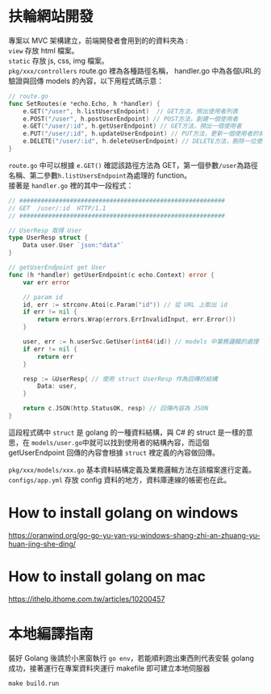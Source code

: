 # 扶輪網站開發

專案以 MVC 架構建立，前端開發者會用到的的資料夾為 :  
`view` 存放 html 檔案。  
`static` 存放 js, css, img 檔案。  
`pkg/xxx/controllers` route.go 裡為各種路徑名稱， handler.go 中為各個URL的驗證與回傳 models 的內容，以下用程式碼示意：  
```go
// route.go
func SetRoutes(e *echo.Echo, h *handler) {
	e.GET("/user", h.listUsersEndpoint)  // GET方法，撈出使用者列表
	e.POST("/user", h.postUserEndpoint) // POST方法，創建一個使用者
	e.GET("/user/:id", h.getUserEndpoint) // GET方法，撈出一個使用者
	e.PUT("/user/:id", h.updateUserEndpoint) // PUT方法，更新一個使用者的資料
	e.DELETE("/user/:id", h.deleteUserEndpoint) // DELETE方法，刪除一位使用者
}
```
`route.go` 中可以根據 `e.GET()` 確認該路徑方法為 GET，第一個參數`/user`為路徑名稱、第二參數`h.listUsersEndpoint`為處理的 function。  
接著是 `handler.go` 裡的其中一段程式：  
```go
// #########################################################
// GET  /user/:id  HTTP/1.1
// #########################################################

// UserResp 取得 User
type UserResp struct {
	Data user.User `json:"data"`
}

// getUserEndpoint get User
func (h *handler) getUserEndpoint(c echo.Context) error {
	var err error

	// param id
	id, err := strconv.Atoi(c.Param("id")) // 從 URL 上取出 id
	if err != nil {
		return errors.Wrap(errors.ErrInvalidInput, err.Error())
	}

	user, err := h.userSvc.GetUser(int64(id)) // models 中業務邏輯的處理
	if err != nil {
		return err
	}

	resp := &UserResp{ // 使用 struct UserResp 作為回傳的結構
		Data: user,
	}

	return c.JSON(http.StatusOK, resp) // 回傳內容為 JSON
}
```
這段程式碼中 `struct` 是 golang 的一種資料結構，與 C# 的 struct 是一樣的意思，在 `models/user.go`中就可以找到使用者的結構內容，而這個 getUserEndpoint 回傳的內容會根據 `struct` 裡定義的內容做回傳。
  
`pkg/xxx/models/xxx.go`  基本資料結構定義及業務邏輯方法在該檔案進行定義。
`configs/app.yml` 存放 config 資料的地方，資料庫連線的帳密也在此。

# How to install golang on windows 
https://oranwind.org/go-go-yu-yan-yu-windows-shang-zhi-an-zhuang-yu-huan-jing-she-ding/
  
# How to install golang on mac
https://ithelp.ithome.com.tw/articles/10200457

# 本地編譯指南
裝好 Golang 後請於小黑窗執行 `go env`，若能順利跑出東西則代表安裝 golang 成功，接著運行在專案資料夾運行 makefile 即可建立本地伺服器
```cmd
make build.run
```
